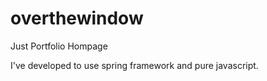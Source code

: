 # overthewindow
Just Portfolio Hompage

I've developed to use spring framework and pure javascript.
